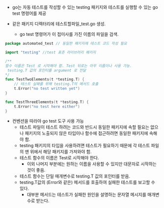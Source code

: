 * go는 자동 테스트를 작성할 수 있는 testing 패키지와 테스트를 실행할 수 있는 go test 명령어를 제공

* 같은 패키지 디렉터리에 테스트할파일_test.go 생성.
    * go test 명령어가 이 접미사를 가진 이름의 파일을 검색.

~~~go
package automated_test // 동일한 패키지에 테스트 코드 작성 필요

import "testing" //test 표준 라이브러리 패키지

/**
함수 이름은 Test 로 시작해야 함. Test 뒤로는 아무 이름이나 사용 가능.
 testing.T 값의 포인터를 argument 로 전달
*/
func TestTwoElements(t *testing.T) {
	// 테스트 실패를 위해 testing.T의 메서드 호출
	t.Error("no test written yet")
}

func TestThreeElements(t *testing.T) {
	t.Error("no test here either")
}

~~~
* 컨벤션을 따라야 go test 도구 사용 가능
  * 테스트 파일이 테스트 하려는 코드와 반드시 동일한 패키지에 속할 필요는 없으나 패키지의 노출되지 않은 타입이나 함수에 접근하려면 동일한 패키지에 속해야 함.
  * testing 패키지의 타입을 사용하려면 테스트가 필요하기 때문에 각 테스트 파일의 맨 위에서 해당 패키지를 가져와야 함.
  * 테스트 함수의 이름은 Test로 시작해야 한다.
    * 이외 나머지 부분에는 원하는 이름을 사용할 수 있지만 대문자로 시작하는 것이 좋음.
  * 테스트 함수는 단일 매개변수로 testing.T 값의 포인터를 받음.
  * testing.T값의 (Error와 같은) 메서드를 호출하여 실패한 테스트를 보고할 수 있다.
    * 대부분 메서드는 테스트가 실패한 원인을 설명하는 문자열 메시지를 매개변수로 받는다.